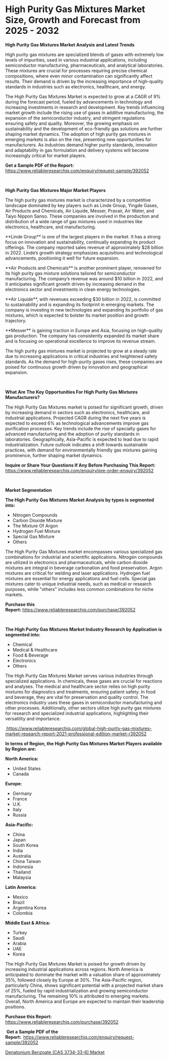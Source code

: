 <p><h1>High Purity Gas Mixtures Market Size, Growth and Forecast from 2025 - 2032</h1></p><p><strong>High Purity Gas Mixtures Market Analysis and Latest Trends</strong></p>
<p><p>High purity gas mixtures are specialized blends of gases with extremely low levels of impurities, used in various industrial applications, including semiconductor manufacturing, pharmaceuticals, and analytical laboratories. These mixtures are crucial for processes requiring precise chemical compositions, where even minor contamination can significantly affect results. Their demand is driven by the increasing importance of high-quality standards in industries such as electronics, healthcare, and energy.</p><p>The High Purity Gas Mixtures Market is expected to grow at a CAGR of 9% during the forecast period, fueled by advancements in technology and increasing investments in research and development. Key trends influencing market growth include the rising use of gases in additive manufacturing, the expansion of the semiconductor industry, and stringent regulations ensuring safety and quality. Moreover, the growing emphasis on sustainability and the development of eco-friendly gas solutions are further shaping market dynamics. The adoption of high purity gas mixtures in emerging markets is also on the rise, presenting new opportunities for manufacturers. As industries demand higher purity standards, innovation and adaptability in gas formulation and delivery systems will become increasingly critical for market players.</p></p>
<p><strong>Get a Sample PDF of the Report:&nbsp;</strong> <a href="https://www.reliableresearchiq.com/enquiry/request-sample/392052?utm_campaign=2927&utm_medium=2&utm_source=Github&utm_content=ia&utm_term=29032025&utm_id=high-purity-gas-mixtures">https://www.reliableresearchiq.com/enquiry/request-sample/392052</a></p>
<p>&nbsp;</p>
<p><strong>High Purity Gas Mixtures Major Market Players</strong></p>
<p><p>The high purity gas mixtures market is characterized by a competitive landscape dominated by key players such as Linde Group, Yingde Gases, Air Products and Chemicals, Air Liquide, Messer, Praxair, Air Water, and Taiyo Nippon Sanso. These companies are involved in the production and distribution of a wide range of gas mixtures used in industries like electronics, healthcare, and manufacturing.</p><p>**Linde Group** is one of the largest players in the market. It has a strong focus on innovation and sustainability, continually expanding its product offerings. The company reported sales revenue of approximately $28 billion in 2022. Linde’s growth strategy emphasizes acquisitions and technological advancements, positioning it well for future expansion.</p><p>**Air Products and Chemicals** is another prominent player, renowned for its high purity gas mixture solutions tailored for semiconductor manufacturing. The company’s revenue was around $10 billion in 2022, and it anticipates significant growth driven by increasing demand in the electronics sector and investments in clean energy technologies.</p><p>**Air Liquide**, with revenues exceeding $30 billion in 2022, is committed to sustainability and is expanding its footprint in emerging markets. The company is investing in new technologies and expanding its portfolio of gas mixtures, which is expected to bolster its market position and growth trajectory.</p><p>**Messer** is gaining traction in Europe and Asia, focusing on high-quality gas production. The company has consistently expanded its market share and is focusing on operational excellence to improve its revenue stream.</p><p>The high purity gas mixtures market is projected to grow at a steady rate due to increasing applications in critical industries and heightened safety standards. As the demand for high-purity gases rises, these companies are poised for continuous growth driven by innovation and geographical expansion.</p></p>
<p>&nbsp;</p>
<p><strong>What Are The Key Opportunities For High Purity Gas Mixtures Manufacturers?</strong></p>
<p><p>The High Purity Gas Mixtures market is poised for significant growth, driven by increasing demand in sectors such as electronics, healthcare, and industrial applications. Projected CAGR during the next five years is expected to exceed 6% as technological advancements improve gas purification processes. Key trends include the rise of specialty gases for advanced manufacturing and the adoption of purity standards in laboratories. Geographically, Asia-Pacific is expected to lead due to rapid industrialization. Future outlook indicates a shift towards sustainable practices, with demand for environmentally friendly gas mixtures gaining prominence, further shaping market dynamics.</p></p>
<p><strong>Inquire or Share Your Questions If Any Before Purchasing This Report:</strong> <a href="https://www.reliableresearchiq.com/enquiry/pre-order-enquiry/392052?utm_campaign=2927&utm_medium=2&utm_source=Github&utm_content=ia&utm_term=29032025&utm_id=high-purity-gas-mixtures">https://www.reliableresearchiq.com/enquiry/pre-order-enquiry/392052</a></p>
<p>&nbsp;</p>
<p><strong>Market Segmentation</strong></p>
<p><strong>The High Purity Gas Mixtures Market Analysis by types is segmented into:</strong></p>
<p><ul><li>Nitrogen Compounds</li><li>Carbon Dioxide Mixture</li><li>The Mixture Of Argon</li><li>Hydrogen Fuel Mixture</li><li>Special Gas Mixture</li><li>Others</li></ul></p>
<p><p>The High Purity Gas Mixtures market encompasses various specialized gas combinations for industrial and scientific applications. Nitrogen compounds are utilized in electronics and pharmaceuticals, while carbon dioxide mixtures are integral in beverage carbonation and food preservation. Argon mixtures are critical for welding and laser applications. Hydrogen fuel mixtures are essential for energy applications and fuel cells. Special gas mixtures cater to unique industrial needs, such as medical or research purposes, while "others" includes less common combinations for niche markets.</p></p>
<p><strong>Purchase this Report:&nbsp;</strong><a href="https://www.reliableresearchiq.com/purchase/392052?utm_campaign=2927&utm_medium=2&utm_source=Github&utm_content=ia&utm_term=29032025&utm_id=high-purity-gas-mixtures">https://www.reliableresearchiq.com/purchase/392052</a></p>
<p>&nbsp;</p>
<p><strong>The High Purity Gas Mixtures Market Industry Research by Application is segmented into:</strong></p>
<p><ul><li>Chemical</li><li>Medical & Healthcare</li><li>Food & Beverage</li><li>Electronics</li><li>Others</li></ul></p>
<p><p>The High Purity Gas Mixtures Market serves various industries through specialized applications. In chemicals, these gases are crucial for reactions and analyses. The medical and healthcare sector relies on high purity mixtures for diagnostics and treatments, ensuring patient safety. In food and beverage, they are vital for preservation and quality control. The electronics industry uses these gases in semiconductor manufacturing and other processes. Additionally, other sectors utilize high purity gas mixtures for research and specialized industrial applications, highlighting their versatility and importance.</p></p>
<p><a href="https://www.reliableresearchiq.com/global-high-purity-gas-mixtures-market-research-report-2021-professional-edition-market-r392052?utm_campaign=2927&utm_medium=2&utm_source=Github&utm_content=ia&utm_term=29032025&utm_id=high-purity-gas-mixtures">&nbsp;https://www.reliableresearchiq.com/global-high-purity-gas-mixtures-market-research-report-2021-professional-edition-market-r392052</a></p>
<p><strong>In terms of Region, the High Purity Gas Mixtures Market Players available by Region are:</strong></p>
<p>
    <p> <strong> North America: </strong>
        <ul>
            <li>United States</li>
            <li>Canada</li>
        </ul>
        </p> 
    <p> <strong> Europe: </strong>
        <ul>
            <li>Germany</li>
            <li>France</li>
            <li>U.K.</li>
            <li>Italy</li>
            <li>Russia</li>
        </ul>
        </p> 
    <p> <strong> Asia-Pacific: </strong>
        <ul>
            <li>China</li>
            <li>Japan</li>
            <li>South Korea</li>
            <li>India</li>
            <li>Australia</li>
            <li>China Taiwan</li>
            <li>Indonesia</li>
            <li>Thailand</li>
            <li>Malaysia</li>
        </ul>
        </p> 
    <p> <strong> Latin America: </strong>
        <ul>
            <li>Mexico</li>
            <li>Brazil</li>
            <li>Argentina Korea</li>
            <li>Colombia</li>
        </ul>
        </p> 
    <p> <strong> Middle East & Africa: </strong>
        <ul>
            <li>Turkey</li>
            <li>Saudi</li>
            <li>Arabia</li>
            <li>UAE</li>
            <li>Korea</li>
        </ul>
    </p>
    </p>
<p><p>The High Purity Gas Mixtures Market is poised for growth driven by increasing industrial applications across regions. North America is anticipated to dominate the market with a valuation share of approximately 35%, followed closely by Europe at 30%. The Asia-Pacific region, particularly China, shows significant potential with a projected market share of 25%, fueled by rapid industrialization and growing semiconductor manufacturing. The remaining 10% is attributed to emerging markets. Overall, North America and Europe are expected to maintain their leadership positions.</p></p>
<p><strong>Purchase this Report: </strong><a href="https://www.reliableresearchiq.com/purchase/392052?utm_campaign=2927&utm_medium=2&utm_source=Github&utm_content=ia&utm_term=29032025&utm_id=high-purity-gas-mixtures">https://www.reliableresearchiq.com/purchase/392052</a></p>
<p>&nbsp;<strong>Get a Sample PDF of the Report:&nbsp;&nbsp;</strong><a href="https://www.reliableresearchiq.com/enquiry/request-sample/392052?utm_campaign=2927&utm_medium=2&utm_source=Github&utm_content=ia&utm_term=29032025&utm_id=high-purity-gas-mixtures">https://www.reliableresearchiq.com/enquiry/request-sample/392052</a></p>
<p><strong></strong></p>
<p><p><a href="https://github.com/sapsaidamary/Market-Research-Report-List-1/blob/main/denatonium-benzoate-cas-3734-33-6-market.md?utm_campaign=2927&utm_medium=2&utm_source=Github&utm_content=ia&utm_term=29032025&utm_id=high-purity-gas-mixtures">Denatonium Benzoate (CAS 3734-33-6) Market</a></p></p>